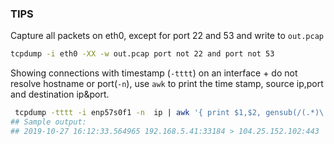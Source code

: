 ### TIPS

Capture all packets on eth0, except for port 22 and 53 and write to `out.pcap`

```bash
tcpdump -i eth0 -XX -w out.pcap port not 22 and port not 53
```

Showing connections with timestamp (`-tttt`) on an interface + do not resolve hostname or port(`-n`), use `awk` to print the time stamp, source ip,port and destination ip&port.

```bash
 tcpdump -tttt -i enp57s0f1 -n  ip | awk '{ print $1,$2, gensub(/(.*)\.(.*)/,"\\1:\\2","g",$4), $5, gensub(/(.*)\.(.*):.*/,"\\1:\\2","g",$6) }'
## Sample output:
## 2019-10-27 16:12:33.564965 192.168.5.41:33184 > 104.25.152.102:443

```